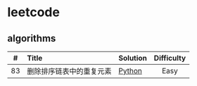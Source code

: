 # leetcode

## algorithms

|   #   | Title                    | Solution                                                                             | Difficulty |
| :---: | :----------------------- | :----------------------------------------------------------------------------------- | :--------: |
|  83   | 删除排序链表中的重复元素 | [Python](solutions/algorithms/python/difficulty/easy/83.删除排序链表中的重复元素.py) |    Easy    |